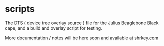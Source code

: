 scripts
=======

The DTS ( device tree overlay source ) file for the Julius Beaglebone Black cape, and a build and overlay script for testing.

More documentation / notes will be here soon and available at [shrkey.com](http://www.shrkey.com)
